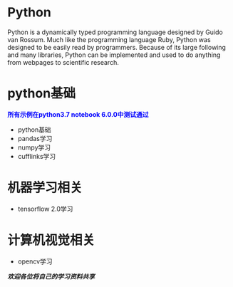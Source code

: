# Python

Python is a dynamically typed programming language designed by Guido van Rossum. Much like the programming language Ruby, Python was designed to be easily read by programmers. Because of its large following and many libraries, Python can be implemented and used to do anything from webpages to scientific research.

# python基础

**<font color=blue>所有示例在python3.7 notebook 6.0.0中测试通过</font>**

- python基础
- pandas学习
- numpy学习
- cufflinks学习

# 机器学习相关
- tensorflow 2.0学习

# 计算机视觉相关
- opencv学习

***欢迎各位将自己的学习资料共享***
